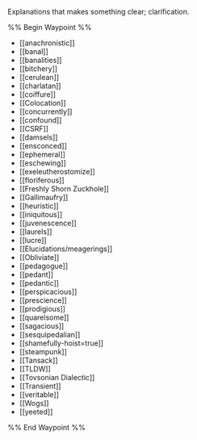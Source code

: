 Explanations that makes something clear; clarification.

%% Begin Waypoint %%
- [[anachronistic]]
- [[banal]]
- [[banalities]]
- [[bitchery]]
- [[cerulean]]
- [[charlatan]]
- [[coiffure]]
- [[Colocation]]
- [[concurrently]]
- [[confound]]
- [[CSRF]]
- [[damsels]]
- [[ensconced]]
- [[ephemeral]]
- [[eschewing]]
- [[exeleutherostomize]]
- [[floriferous]]
- [[Freshly Shorn Zuckhole]]
- [[Gallimaufry]]
- [[heuristic]]
- [[iniquitous]]
- [[juvenescence]]
- [[laurels]]
- [[lucre]]
- [[Elucidations/meagerings]]
- [[Obliviate]]
- [[pedagogue]]
- [[pedant]]
- [[pedantic]]
- [[perspicacious]]
- [[prescience]]
- [[prodigious]]
- [[quarelsome]]
- [[sagacious]]
- [[sesquipedalian]]
- [[shamefully-hoist=true]]
- [[steampunk]]
- [[Tansack]]
- [[TLDW]]
- [[Tovsonian Dialectic]]
- [[Transient]]
- [[veritable]]
- [[Wogs]]
- [[yeeted]]

%% End Waypoint %%
